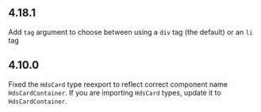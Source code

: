 ## 4.18.1

Add `tag` argument to choose between using a `div` tag (the default) or an `li` tag

## 4.10.0

Fixed the `HdsCard` type reexport to reflect correct component name `HdsCardContainer`. If you are importing `HdsCard` types, update it to `HdsCardContainer`.
